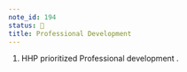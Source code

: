 ```yaml
---
note_id: 194
status: 📝
title: Professional Development
---
```


1. HHP prioritized Professional development .